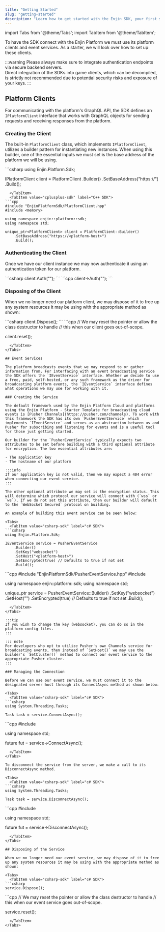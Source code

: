 ```yaml
---
title: "Getting Started"
slug: "getting-started"
description: "Learn how to get started with the Enjin SDK, your first step toward building powerful blockchain-based applications and games."
---
```


import Tabs from '@theme/Tabs';
import TabItem from '@theme/TabItem';

To have the SDK connect with the Enjin Platform we must use its platform clients and event services. As a starter, we will look over how to set up these clients.

:::warning Please always make sure to integrate authentication endpoints via secure backend servers.  
Direct integration of the SDKs into game clients, which can be decompiled, is strictly not recommended due to potential security risks and exposure of your keys.
:::

## Platform Clients

For communicating with the platform's GraphQL API, the SDK defines an `IPlatformClient` interface that works with GraphQL objects for sending requests and receiving responses from the platform.

### Creating the Client

The built-in `PlatformClient` class, which implements `IPlatformClient`, utilizes a builder pattern for instantiating new instances. When using this builder, one of the essential inputs we must set is the base address of the platform we will be using.

<Tabs>
  <TabItem value="csharp-sdk" label="c# SDK">
```csharp
using Enjin.Platform.Sdk;

IPlatformClient client = PlatformClient
    .Builder()
    .SetBaseAddress("https://<platform-host>")
    .Build();
```
  </TabItem>
  <TabItem value="cplusplus-sdk" label="C++ SDK">
```cpp
#include "EnjinPlatformSdk/PlatformClient.hpp"
#include <memory>

using namespace enjin::platform::sdk;
using namespace std;

unique_ptr<PlatformClient> client = PlatformClient::Builder()
    .SetBaseAddress("https://<platform-host>")
    .Build();
```
  </TabItem>
</Tabs>

### Authenticating the Client

Once we have our client instance we may now authenticate it using an authentication token for our platform.

<Tabs>
  <TabItem value="csharp-sdk" label="c# SDK">
```csharp
client.Auth("<platform-authentication-token>");
```
  </TabItem>
  <TabItem value="cplusplus-sdk" label="C++ SDK">
```cpp
client->Auth("<platform-authentication-token>");
```
  </TabItem>
</Tabs>

### Disposing of the Client

When we no longer need our platform client, we may dispose of it to free up any system resources it may be using with the appropriate method as shown:

<Tabs>
  <TabItem value="csharp-sdk" label="c# SDK">
```csharp
client.Dispose();
```
  </TabItem>
  <TabItem value="cplusplus-sdk" label="C++ SDK">
```cpp
// We may reset the pointer or allow the class destructor to handle
// this when our client goes out-of-scope.

client.reset();
```
  </TabItem>
</Tabs>

## Event Services

The platform broadcasts events that we may respond to or gather information from. For interfacing with an event broadcasting service the SDK offers the `IEventService` interface. Whether we decide to use a free, paid, self-hosted, or any such framework as the driver for broadcasting platform events, the `IEventService` interface defines what operations we may use for working with it.

### Creating the Service

The default framework used by the Enjin Platform Cloud and platforms using the Enjin Platform - Starter Template for broadcasting cloud events is [Pusher Channels](https://pusher.com/channels). To work with this framework the SDK has its own `PusherEventService` which implements `IEventService` and serves as an abstraction between us and Pusher for subscribing and listening for events and is a useful tool for those just getting started.

Our builder for the `PusherEventService` typically expects two attributes to be set before building with a third optional attribute for encryption. The two essential attributes are:

- The application key
- The hostname of our platform

:::info
If our application key is not valid, then we may expect a 404 error when connecting our event service.
:::

The other optional attribute we may set is the encryption status. This will determine which protocol our service will connect with (`wss` or `ws`). If we do not set this attribute, then our builder will default to the `WebSocket Secured` protocol on building.

An example of building this event service can be seen below:

<Tabs>
  <TabItem value="csharp-sdk" label="c# SDK">
```csharp
using Enjin.Platform.Sdk;

IEventService service = PusherEventService
    .Builder()
    .SetKey("websocket")
    .SetHost("<platform-host>")
    .SetEncrypted(true) // Defaults to true if not set
    .Build();
```
  </TabItem>
  <TabItem value="cplusplus-sdk" label="C++ SDK">
```cpp
#include "EnjinPlatformSdk/PusherEventService.hpp"
#include <memory>

using namespace enjin::platform::sdk;
using namespace std;

unique_ptr<PusherEventService> service = PusherEventService::Builder()
    .SetKey("websocket")
    .SetHost("<platform-host>")
    .SetEncrypted(true) // Defaults to true if not set
    .Build();
```
  </TabItem>
</Tabs>

:::tip 
If you wish to change the key (websocket), you can do so in the platform config files.
:::

::: note
For developers who opt to utilize Pusher's own Channels service for broadcasting events, then instead of `SetHost()` we may use the builder's `SetCluster()` method to connect our event service to the appropriate Pusher cluster.
:::

### Managing the Connection

Before we can use our event service, we must connect it to the designated server host through its ConnectAsync method as shown below:

<Tabs>
  <TabItem value="csharp-sdk" label="c# SDK">
```csharp
using System.Threading.Tasks;

Task task = service.ConnectAsync();
```
  </TabItem>
  <TabItem value="cplusplus-sdk" label="C++ SDK">
```cpp
#include <future>

using namespace std;

future<void> fut = service->ConnectAsync();
```
  </TabItem>
</Tabs>

To disconnect the service from the server, we make a call to its DisconnectAsync method.

<Tabs>
  <TabItem value="csharp-sdk" label="c# SDK">
```csharp
using System.Threading.Tasks;

Task task = service.DisconnectAsync();
```
  </TabItem>
  <TabItem value="cplusplus-sdk" label="C++ SDK">
```cpp
#include <future>

using namespace std;

future<void> fut = service->DisconnectAsync();
```
  </TabItem>
</Tabs>

## Disposing of the Service

When we no longer need our event service, we may dispose of it to free up any system resources it may be using with the appropriate method as shown:

<Tabs>
  <TabItem value="csharp-sdk" label="c# SDK">
```csharp
service.Dispose();
```
  </TabItem>
  <TabItem value="cplusplus-sdk" label="C++ SDK">
```cpp
// We may reset the pointer or allow the class destructor to handle
// this when our event service goes out-of-scope.

service.reset();
```
  </TabItem>
</Tabs>
